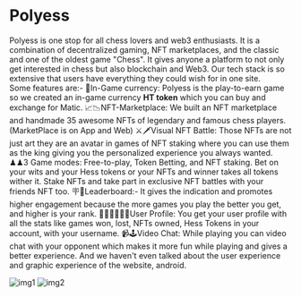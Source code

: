 # Polyess



Polyess is one stop for all chess lovers and web3 enthusiasts. 
It is a combination of decentralized gaming, NFT marketplaces, and the classic and one of the oldest game "Chess".
It gives anyone a platform to not only get interested in chess but also blockchain and Web3. Our tech stack is so extensive that users have everything they could wish for in one site.  
Some features are:- 
💸In-Game currency: Polyess is the play-to-earn game so we created an in-game currency **HT token** which you can buy and exchange for Matic.
📈📉NFT-Marketplace: We built an NFT marketplace and handmade 35 awesome NFTs of legendary and famous chess players. (MarketPlace is on App and Web) 
⚔️🗡Visual NFT Battle: Those NFTs are not just art they are an avatar in games of NFT staking where you can use them as the king giving you the personalized experience you always wanted.  
♟♟3 Game modes: Free-to-play, Token Betting, and NFT staking. Bet on your wits and your Hess tokens or your NFTs and winner takes all tokens wither it.  Stake NFTs and take part in exclusive NFT battles with your friends NFT too. 
🪧🎯Leaderboard:- It gives the indication and promotes higher engagement because the more games you play the better you get, and higher is your rank. 
👨🏼‍⚕️🧑🏽‍🎓User Profile: You get your user profile with all the stats like games won, lost, NFTs owned, Hess Tokens in your account, with your username.
 📹🕹Video Chat: While playing you can video chat with your opponent which makes it more fun while playing and gives a better experience. 
And we haven't even talked about the user experience and graphic experience of the website, android.

![img1](https://user-images.githubusercontent.com/71879116/148653662-8ff5a56a-a3ab-4ff4-852f-4f7f156d9d95.jpeg)
![img2](https://user-images.githubusercontent.com/71879116/148653667-7ecd4be0-255f-4f7a-9631-068fda661e83.jpeg)

